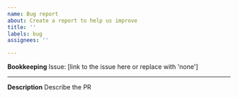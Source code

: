 ```yaml
---
name: Bug report
about: Create a report to help us improve
title: ''
labels: bug
assignees: ''

---
```


**Bookkeeping**
Issue: [link to the issue here or replace with 'none']

----

**Description**
Describe the PR
